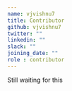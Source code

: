 ```yaml
---
name: vjvishnu7
title: Contributor
github: vjvishnu7
twitter: ""
linkedin: ""
slack: ""
joining_date: ""
role : contributor
---
```


Still waiting for this
